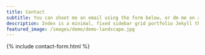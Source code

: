 ```yaml
---
title: Contact
subtitle: You can shoot me an email using the form below, or dm me on any social platform.
description: Index is a minimal, fixed sidebar grid portfolio Jekyll theme.
featured_image: /images/demo/demo-landscape.jpg
---
```


{% include contact-form.html %}

